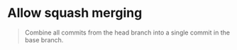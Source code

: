 # Allow squash merging

> Combine all commits from the head branch into a single commit in the base branch.

